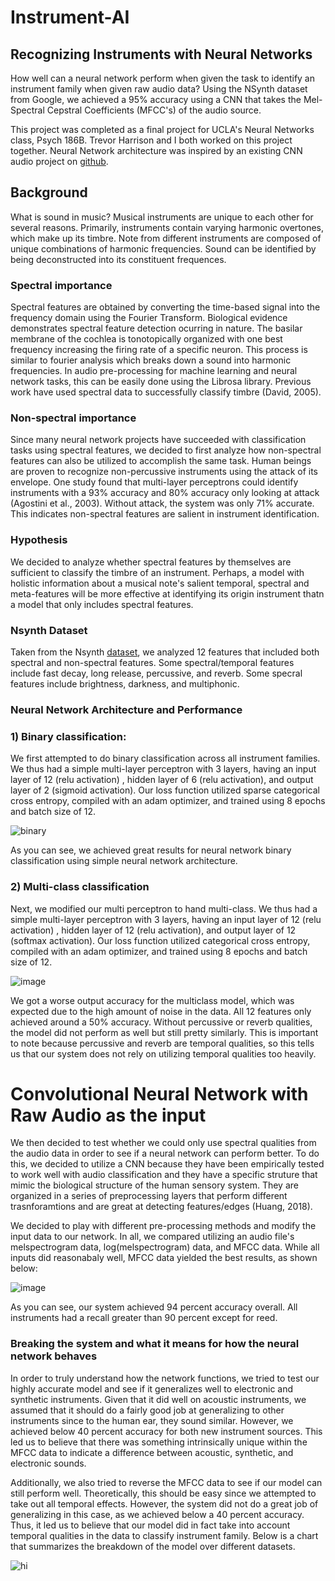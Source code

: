 # Instrument-AI

## Recognizing Instruments with Neural Networks
How well can a neural network perform when given the task to identify an instrument family when given raw audio data?  Using the NSynth dataset from Google, we achieved a 95% accuracy using a CNN that takes the Mel-Spectral Cepstral Coefficients (MFCC's) of the audio source. 

This project was completed as a final project for UCLA's Neural Networks class, Psych 186B. Trevor Harrison and I both worked on this project together. Neural Network architecture was inspired by an existing CNN audio project on [github](https://github.com/mikesmales).

## Background

What is sound in music? Musical instruments are unique to each other for several reasons. Primarily, instruments contain varying harmonic overtones, which make up its timbre. Note from different instruments are composed of unique combinations of harmonic frequencies. Sound can be identified by being deconstructed into its constituent frequences.

### Spectral importance

Spectral features are obtained by converting the time-based signal into the frequency domain using the Fourier Transform. Biological evidence demonstrates spectral feature detection ocurring in nature. The basilar membrane of the cochlea is tonotopically organized with one best frequency increasing the firing rate of a specific neuron. This process is similar to fourier analysis which breaks down a sound into harmonic frequencies. In audio pre-processing for machine learning and neural network tasks, this can be easily done using the Librosa library. Previous work have used spectral data to successfully classify timbre (David, 2005).

### Non-spectral importance

Since many neural network projects have succeeded with classification tasks using spectral features, we decided to first analyze how non-spectral features can also be utilized to accomplish the same task. Human beings are proven to recognize non-percussive instruments using the attack of its envelope. One study found that multi-layer perceptrons could identify instruments with a 93% accuracy and 80% accuracy only looking at attack (Agostini et al., 2003). Without attack, the system was only 71% accurate. This indicates non-spectral features are salient in instrument identification.

### Hypothesis
We decided to analyze whether spectral features by themselves are sufficient to classify the timbre of an instrument. Perhaps, a model with holistic information about a musical note's salient temporal, spectral and meta-features will be more effective at identifying its origin instrument thatn a model that only includes spectral features. 

### Nsynth Dataset
Taken from the Nsynth [dataset](https://magenta.tensorflow.org/datasets/nsynth "NSyth dataset"), we analyzed 12 features that included both spectral and non-spectral features. Some spectral/temporal features include fast decay, long release, percussive, and reverb. Some specral features include brightness, darkness, and multiphonic.

### Neural Network Architecture and Performance

### 1) Binary classification: 

We first attempted to do binary classification across all instrument families. We thus had a simple multi-layer perceptron with 3 layers, having an input layer of 12 (relu activation) , hidden layer of 6 (relu activation), and output layer of 2 (sigmoid activation). Our loss function utilized sparse categorical cross entropy, compiled with an adam optimizer, and trained using 8 epochs and batch size of 12.

![binary](https://github.com/eglouberman/Instrument-AI/blob/master/Images/Binary_classification2.png)

As you can see, we achieved great results for neural network binary classification using simple neural network architecture.

### 2) Multi-class classification

Next, we modified our multi perceptron to hand multi-class. We thus had a simple multi-layer perceptron with 3 layers, having an input layer of 12 (relu activation) , hidden layer of 12 (relu activation), and output layer of 12 (softmax activation). Our loss function utilized categorical cross entropy, compiled with an adam optimizer, and trained using 8 epochs and batch size of 12.

![image](https://github.com/eglouberman/Instrument-AI/blob/master/Images/multiclassMLP.png)


We got a worse output accuracy for the multiclass model, which was expected due to the high amount of noise in the data. All 12 features only achieved around a 50% accuracy. Without percussive or reverb qualities, the model did not perform as well but still pretty similarly. This is important to note because percussive and reverb are temporal qualities, so this tells us that our system does not rely on utilizing temporal qualities too heavily.

# Convolutional Neural Network with Raw Audio as the input

We then decided to test whether we could only use spectral qualities from the audio data in order to see if a neural network can perform better. To do this, we decided to utilize a CNN because they have been empirically tested to work well with audio classification and they have a specific struture that mimic the biological structure of the human sensory system. They are organized in a series of preprocessing layers that perform different trasnforamtions and are great at detecting features/edges (Huang, 2018). 

We decided to play with different pre-processing methods and modify the input data to our network. In all, we compared utilizing an audio file's melspectrogram data, log(melspectrogram) data, and MFCC data. While all inputs did reasonabaly well, MFCC data yielded the best results, as shown below: 

![image](https://github.com/eglouberman/Instrument-AI/blob/master/Images/mfccs_confusion_with_title.png)

As you can see, our system achieved 94 percent accuracy overall. All instruments had a recall greater than 90 percent except for reed.


### Breaking the system and what it means for how the neural network behaves
In order to truly understand how the network functions, we tried to test our highly accurate model and see if it generalizes well to electronic and synthetic instruments. Given that it did well on acoustic instruments, we assumed that it should do a fairly good job at generalizing to other instruments since to the human ear, they sound similar. However, we achieved below 40 percent accuracy for both new instrument sources. This led us to believe that there was something intrinsically unique within the MFCC data to indicate a difference between acoustic, synthetic, and electronic sounds.

Additionally, we also tried to reverse the MFCC data to see if our model can still perform well. Theoretically, this should be easy since we attempted to take out all temporal effects. However, the system did not do a great job of generalizing in this case, as we achieved below a 40 percent accuracy. Thus, it led us to believe that our model did in fact take into account temporal qualities in the data to classify instrument family. Below is a chart that summarizes the breakdown of the model over different datasets.


<img align="center" src="https://github.com/eglouberman/Instrument-AI/blob/master/Images/Instrument_types.png" alt="hi">




